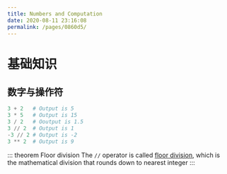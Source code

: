 ```yaml
---
title: Numbers and Computation
date: 2020-08-11 23:16:08
permalink: /pages/0860d5/
---
```

# 基础知识

## 数字与操作符

```python
3 + 2   # Output is 5
3 * 5   # Output is 15
3 / 2   # Ooutput is 1.5
3 // 2  # Output is 1
-3 // 2 # Output is -2
3 ** 2  # Output is 9
```

::: theorem Floor division
The `//` operator is called [floor division](https://docs.python.org/3/glossary.html#term-floor-division), which is the mathematical division that rounds down to nearest integer
:::
